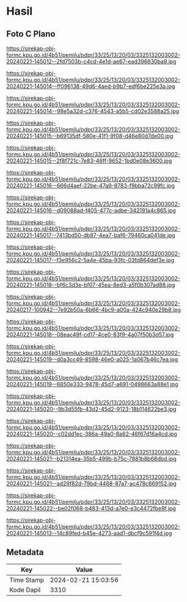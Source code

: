 # Hasil

## Foto C Plano

https://sirekap-obj-formc.kpu.go.id/4b51/pemilu/pdpr/33/25/13/20/03/3325132003002-20240221-145012--2fd7503b-c4cd-4e1d-ae67-ead396830ba9.jpg

https://sirekap-obj-formc.kpu.go.id/4b51/pemilu/pdpr/33/25/13/20/03/3325132003002-20240221-145014--ff096138-49d6-4aed-b9b7-edf6be225e3a.jpg

https://sirekap-obj-formc.kpu.go.id/4b51/pemilu/pdpr/33/25/13/20/03/3325132003002-20240221-145014--98e5a32d-c376-4543-a5b5-cd02e3588a25.jpg

https://sirekap-obj-formc.kpu.go.id/4b51/pemilu/pdpr/33/25/13/20/03/3325132003002-20240221-145015--b69135df-580e-41f1-9f08-d46e80d7de00.jpg

https://sirekap-obj-formc.kpu.go.id/4b51/pemilu/pdpr/33/25/13/20/03/3325132003002-20240221-145015--2f8f721c-7e83-46ff-9652-1bd0e08e3600.jpg

https://sirekap-obj-formc.kpu.go.id/4b51/pemilu/pdpr/33/25/13/20/03/3325132003002-20240221-145016--666d4aef-22be-47a9-8783-f9bba72c99fc.jpg

https://sirekap-obj-formc.kpu.go.id/4b51/pemilu/pdpr/33/25/13/20/03/3325132003002-20240221-145016--d09088ad-f405-477c-adbe-342191a4c865.jpg

https://sirekap-obj-formc.kpu.go.id/4b51/pemilu/pdpr/33/25/13/20/03/3325132003002-20240221-145017--7413bd50-db87-4ea7-baf6-79460ca041de.jpg

https://sirekap-obj-formc.kpu.go.id/4b51/pemilu/pdpr/33/25/13/20/03/3325132003002-20240221-145017--f3e956c2-5a4e-45ba-93fc-03fd864def3e.jpg

https://sirekap-obj-formc.kpu.go.id/4b51/pemilu/pdpr/33/25/13/20/03/3325132003002-20240221-145018--bf6c3d3e-bf07-45ea-8ed3-a5f0b307ad88.jpg

https://sirekap-obj-formc.kpu.go.id/4b51/pemilu/pdpr/33/25/13/20/03/3325132003002-20240217-100942--7e92b50a-6b66-4bc9-a00a-424c940e29b8.jpg

https://sirekap-obj-formc.kpu.go.id/4b51/pemilu/pdpr/33/25/13/20/03/3325132003002-20240221-145018--08eac49f-cd17-4ce0-83f9-4a07f50b3d57.jpg

https://sirekap-obj-formc.kpu.go.id/4b51/pemilu/pdpr/33/25/13/20/03/3325132003002-20240221-145019--d0a3cc49-8598-46e0-a025-1a067b46c7ea.jpg

https://sirekap-obj-formc.kpu.go.id/4b51/pemilu/pdpr/33/25/13/20/03/3325132003002-20240221-145019--6850e333-9478-45d7-a691-0498663a88e1.jpg

https://sirekap-obj-formc.kpu.go.id/4b51/pemilu/pdpr/33/25/13/20/03/3325132003002-20240221-145020--9b3d55fb-43d2-45d2-9123-18b114622be3.jpg

https://sirekap-obj-formc.kpu.go.id/4b51/pemilu/pdpr/33/25/13/20/03/3325132003002-20240221-145020--c02dd1ec-386a-49a0-8a62-46f67d16a4cd.jpg

https://sirekap-obj-formc.kpu.go.id/4b51/pemilu/pdpr/33/25/13/20/03/3325132003002-20240221-145021--b21314ea-35b5-499b-b75c-7881b8b68dbd.jpg

https://sirekap-obj-formc.kpu.go.id/4b51/pemilu/pdpr/33/25/13/20/03/3325132003002-20240221-145021--ad29f82d-79bd-4468-87a7-ac478c669152.jpg

https://sirekap-obj-formc.kpu.go.id/4b51/pemilu/pdpr/33/25/13/20/03/3325132003002-20240221-145022--be02f068-b483-413d-a7e0-e3c4472fbe9f.jpg

https://sirekap-obj-formc.kpu.go.id/4b51/pemilu/pdpr/33/25/13/20/03/3325132003002-20240221-145013--14c89fed-b45e-4273-aad1-dbcf9c591f4d.jpg


## Metadata

| Key        | Value               |
| ---------- | ------------------- |
| Time Stamp | 2024-02-21 15:03:56 |
| Kode Dapil | 3310                |



